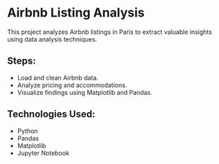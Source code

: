 # Airbnb Listing Analysis
This project analyzes Airbnb listings in Paris to extract valuable insights using data analysis techniques.

## Steps:
- Load and clean Airbnb data.
- Analyze pricing and accommodations.
- Visualize findings using Matplotlib and Pandas.

## Technologies Used:
- Python
- Pandas
- Matplotlib
- Jupyter Notebook
